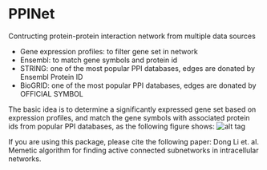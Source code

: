 # PPINet
Contructing protein-protein interaction network from multiple data sources
- Gene expression profiles: to filter gene set in network
- Ensembl: to match gene symbols and protein id
- STRING: one of the most popular PPI databases, edges are donated by Ensembl Protein ID
- BioGRID: one of the most popular PPI databases, edges are donated by OFFICIAL SYMBOL

The basic idea is to determine a significantly expressed gene set based on expression profiles, and match the gene symbols with associated protein ids from popular PPI databases, as the following figure shows:
![alt tag](https://github.com/fairmiracle/PPINet/blob/master/preprocess.png "Construction process of PPI network")

If you are using this package, please cite the following paper:
Dong Li et. al. Memetic algorithm for finding active connected subnetworks in intracellular networks.
